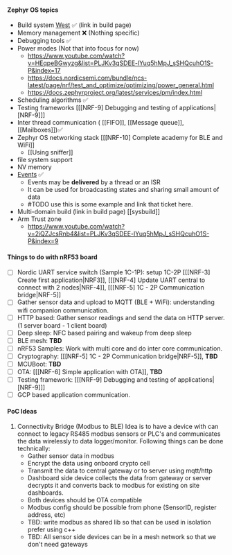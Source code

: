 #### Zephyr OS topics
- Build system [West](https://docs.nordicsemi.com/bundle/ncs-latest/page/zephyr/develop/west/index.html) ✅ (link in build page)
- Memory management ❌ (Nothing specific)
- Debugging tools ✅
- Power modes (Not that into focus for now)
	- https://www.youtube.com/watch?v=HEqpeBGwyzg&list=PLJKv3qSDEE-lYuq5hMpJ_sSHQcuhO1S-P&index=17
	- https://docs.nordicsemi.com/bundle/ncs-latest/page/nrf/test_and_optimize/optimizing/power_general.html
	- https://docs.zephyrproject.org/latest/services/pm/index.html
- Scheduling algorithms ✅
- Testing frameworks [[[NRF-9] Debugging and testing of applications|[NRF-9]\]]
- Inter thread communication ( [[FIFO]], [[Message queue]], [[Mailboxes]])✅
- Zephyr OS networking stack [[[NRF-10] Complete academy for BLE and WiFi]]
	- [[Using sniffer]]
- file system support
- NV memory
- [Events](https://docs.nordicsemi.com/bundle/ncs-latest/page/zephyr/kernel/services/synchronization/events.html) ✅
	- Events may be **delivered** by a thread or an ISR
	- It can be used for broadcasting states and sharing small amount of data
	- #TODO use this is some example and link that ticket here.
- Multi-domain build (link in build page) [[sysbuild]]
- Arm Trust zone
	- https://www.youtube.com/watch?v=2iQZJcsRnb4&list=PLJKv3qSDEE-lYuq5hMpJ_sSHQcuhO1S-P&index=9

#### Things to do with nRF53 board
- [ ] Nordic UART service switch (Sample 1C-1P): setup 1C-2P [[[NRF-3] Create first application|NRF3]], [[[NRF-4] Update UART central to connect with 2 nodes|NRF-4]], [[[NRF-5] 1C - 2P Communication bridge|NRF-5]]
- [ ] Gather sensor data and upload to MQTT (BLE + WiFi): understanding wifi companion communication.
- [ ] HTTP based: Gather sensor readings and send the data on HTTP server. (1 server board - 1 client board)
- [ ] Deep sleep: NFC based pairing and wakeup from deep sleep
- [ ] BLE mesh: **TBD**
- [ ] nRF53 Samples: Work with multi core and do inter core communication.
- [ ] Cryptography: [[[NRF-5] 1C - 2P Communication bridge|NRF-5]], **TBD**
- [ ] MCUBoot: **TBD**
- [ ] OTA: [[[NRF-6] Simple application with OTA]], **TBD**
- [ ] Testing framework: [[[NRF-9] Debugging and testing of applications|[NRF-9]\]]
- [ ] GCP based application communication.

#### PoC Ideas
1. Connectivity Bridge (Modbus to BLE)
	Idea is to have a device with can connect to legacy RS485 modbus sensors or PLC's and communicates the data wirelessly to data logger/monitor.
	Following things can be done technically:
	- Gather sensor data in modbus 
	- Encrypt the data using onboard crypto cell
	- Transmit the data to central gateway or to server using mqtt/http
	- Dashboard side device collects the data from gateway or server decrypts it and converts back to modbus for existing on site dashboards.
	- Both devices should be OTA compatible
	- Modbus config should be possible from phone (SensorID, register address, etc)
	- TBD: write modbus as shared lib so that can be used in isolation prefer using c++
	- TBD: All sensor side devices can be in a mesh network so that we don't need gateways